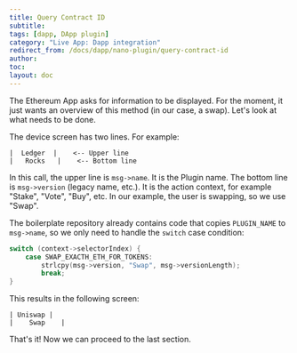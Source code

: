 ```yaml
---
title: Query Contract ID
subtitle:
tags: [dapp, DApp plugin]
category: "Live App: Dapp integration"
redirect_from: /docs/dapp/nano-plugin/query-contract-id
author:
toc:
layout: doc
---
```


The Ethereum App asks for information to be displayed. For the moment, it just wants an overview of this method (in our case, a swap). Let's look at what needs to be done.

The device screen has two lines. For example:
```
|  Ledger  |    <-- Upper line
|   Rocks   |    <-- Bottom line
```

In this call, the upper line is `msg->name`. It is the Plugin name.
The bottom line is `msg->version` (legacy name, etc.). It is the action context, for example "Stake", "Vote", "Buy", etc. In our example, the user is swapping, so we use "Swap".

The boilerplate repository already contains code that copies `PLUGIN_NAME` to `msg->name`, so we only need to handle the `switch` case condition:
```c
switch (context->selectorIndex) {
    case SWAP_EXACTH_ETH_FOR_TOKENS:
        strlcpy(msg->version, "Swap", msg->versionLength);
        break;
}
```

This results in the following screen:
```
| Uniswap |
|    Swap    |
```

That's it! Now we can proceed to the last section.

